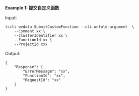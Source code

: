 **Example 1: 提交自定义函数**



Input: 

```
tccli wedata SubmitCustomFunction --cli-unfold-argument  \
    --Comment xx \
    --ClusterIdentifier xx \
    --FunctionId xx \
    --ProjectId xxx
```

Output: 
```
{
    "Response": {
        "ErrorMessage": "xx",
        "FunctionId": "xx",
        "RequestId": "xx"
    }
}
```

